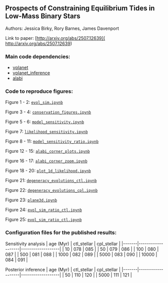 ## Prospects of Constraining Equilibrium Tides in Low-Mass Binary Stars

Authors: Jessica Birky, Rory Barnes, James Davenport

Link to paper: [http://arxiv.org/abs/2507.12639](
http://arxiv.org/abs/2507.12639)

### Main code dependencies:

- [vplanet](https://github.com/VirtualPlanetaryLaboratory/vplanet)
- [vplanet_inference](https://github.com/jbirky/vplanet_inference)
- [alabi](https://github.com/jbirky/alabi)

### Code to reproduce figures:

Figure 1 - 2: [`evol_sim.ipynb`](https://github.com/jbirky/tidal_inference/blob/main/notebooks/evol_sim.ipynb)

Figure 3 - 4: [`conservation_figures.ipynb`](https://github.com/jbirky/tidal_inference/blob/main/notebooks/conservation_figures.ipynb)

Figure 5 - 6: [`model_sensitivity.ipynb`](https://github.com/jbirky/tidal_inference/blob/main/notebooks/model_sensitivity.ipynb)

Figure 7: [`likelihood_sensitivity.ipynb`](https://github.com/jbirky/tidal_inference/blob/main/notebooks/likelihood_sensitivity.ipynb)

Figure 8 - 11: [`model_sensitivity_ratio.ipynb`](https://github.com/jbirky/tidal_inference/blob/main/notebooks/model_sensitivity_ratio.ipynb)

Figure 12 - 15: [`alabi_corner_plots.ipynb`](https://github.com/jbirky/tidal_inference/blob/main/notebooks/alabi_corner_plots.ipynb)

Figure 16 - 17: [`alabi_corner_zoom.ipynb`](https://github.com/jbirky/tidal_inference/blob/main/notebooks/alabi_corner_zoom.ipynb)

Figure 18 - 20: [`plot_1d_likelihood.ipynb`](https://github.com/jbirky/tidal_inference/blob/main/notebooks/plot_1d_likelihood.ipynb)

Figure 21: [`degeneracy_evolutions_ctl.ipynb`](https://github.com/jbirky/tidal_inference/blob/main/notebooks/degeneracy_evolutions_ctl.ipynb)

Figure 22: [`degeneracy_evolutions_cpl.ipynb`](https://github.com/jbirky/tidal_inference/blob/main/notebooks/degeneracy_evolutions_cpl.ipynb)

Figure 23: [`plane3d.ipynb`](https://github.com/jbirky/tidal_inference/blob/main/notebooks/plane3d.ipynb)

Figure 24: [`evol_sim_ratio_ctl.ipynb`](https://github.com/jbirky/tidal_inference/blob/main/notebooks/evol_sim_ratio_ctl.ipynb)

Figure 25: [`evol_sim_ratio_ctl.ipynb`](https://github.com/jbirky/tidal_inference/blob/main/notebooks/evol_sim_ratio_ctl_stellar.ipynb)

### Configuration files for the published results:

Sensitivity analysis
| age (Myr) | ctl_stellar | cpl_stellar |
|-------|-------------------|-------------------|
| 10     | 078               | 085               |
| 50     | 079               | 086               |
| 100     | 080               | 087               |
| 500     | 081               | 088               |
| 1000     | 082               | 089               |
| 5000     | 083               | 090               |
| 10000     | 084               | 091               |

Posterior inference 
| age (Myr) | ctl_stellar | cpl_stellar |
|-------|-------------------|-------------------|
| 50    | 110               | 120               |
| 5000     | 111               | 121               |